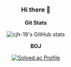<h3 align="center">
  <strong>Hi there 👋</strong><br>
</h3>

<p align="center">
  <strong>Git Stats</strong><br>
</p>
  
<p align="center">
  <img src="https://github-readme-stats.vercel.app/api?username=cjh-19&show_icons=true&theme=tokyonight" alt="cjh-19's GitHub stats"><br>
</p>

<p align="center">
  <strong>BOJ</strong><br>
</p>

<p align="center">
  <a href="https://solved.ac/gns8812"><img src="http://mazassumnida.wtf/api/generate_badge?boj=gns8812" alt="Solved.ac Profile"></a>
</p>
